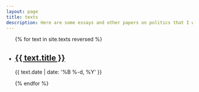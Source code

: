 ```yaml
---
layout: page
title: texts
description: Here are some essays and other papers on politics that I wrote during my studies in <a target="_blank" href="http://skytte.ut.ee/en">University of Tartu</a> and <a target="_blank" href="https://www.polver.uni-konstanz.de/en/">University of Konstanz</a>.
---
```


<ul class="post-list">
{% for text in site.texts reversed %}
    <li>
        <h2><a class="text-title" href="{{ text.url | prepend: site.baseurl }}">{{ text.title }}</a></h2>
        <p class="post-meta">{{ text.date | date: '%B %-d, %Y' }}</p>
      </li>
{% endfor %}
</ul>
